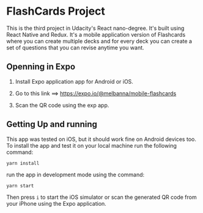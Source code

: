 # FlashCards Project

This is the third project in Udacity's React nano-degree. It's built using React
Native and Redux. It's a mobile application version of Flashcards where you can
create multiple decks and for every deck you can create a set of questions that
you can revise anytime you want.

## Openning in Expo

1. Install Expo application app for Android or iOS.

2. Go to this link ==> https://expo.io/@melbanna/mobile-flashcards

3. Scan the QR code using the exp app.

## Getting Up and running

This app was tested on iOS, but it should work fine on Android devices too. To
install the app and test it on your local machine run the following command:

```
yarn install
```

run the app in development mode using the command:

```
yarn start
```

Then press `i` to start the iOS simulator or scan the generated QR code from
your iPhone using the Expo application.
